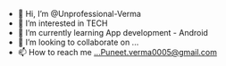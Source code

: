 - 👋 Hi, I’m @Unprofessional-Verma
- 👀 I’m interested in TECH
- 🌱 I’m currently learning App development - Android
- 💞️ I’m looking to collaborate on ...
- 📫 How to reach me ...Puneet.verma0005@gmail.com

<!---
Unprofessional-Verma/Unprofessional-Verma is a ✨ special ✨ repository because its `README.md` (this file) appears on your GitHub profile.
You can click the Preview link to take a look at your changes.
--->
